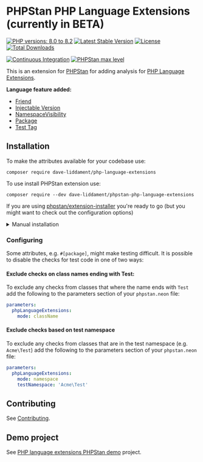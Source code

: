 # PHPStan PHP Language Extensions (currently in BETA)

[![PHP versions: 8.0 to 8.2](https://img.shields.io/badge/php-8.0|8.1|8.2-blue.svg)](https://packagist.org/packages/dave-liddament/phpstan-php-language-extensions)
[![Latest Stable Version](https://poser.pugx.org/dave-liddament/phphstan-php-language-extensions/v/stable)](https://packagist.org/packages/dave-liddament/phpstan-php-language-extensions)
[![License](https://poser.pugx.org/dave-liddament/phpstan-php-language-extensions/license)](https://github.com/DaveLiddament/phpstan-php-language-extensions/blob/main/LICENSE.md)
[![Total Downloads](https://poser.pugx.org/dave-liddament/phpstan-php-language-extensions/downloads)](https://packagist.org/packages/dave-liddament/phpstan-php-language-extensions/stats)

[![Continuous Integration](https://github.com/DaveLiddament/phpstan-php-language-extensions/workflows/Full%20checks/badge.svg)](https://github.com/DaveLiddament/phpstan-php-language-extensions/actions)
[![PHPStan max level](https://img.shields.io/badge/PHPStan-max%20level-brightgreen.svg)](https://github.com/DaveLiddament/phpstan-php-language-extensions/blob/main/phpstan.neon)


This is an extension for [PHPStan](https://phpstan.org) for adding analysis for [PHP Language Extensions](https://github.com/DaveLiddament/php-language-extensions).

**Language feature added:**
- [Friend](https://github.com/DaveLiddament/php-language-extensions#friend)
- [Injectable Version](https://github.com/DaveLiddament/php-language-extensions#injectableVersion)
- [NamespaceVisibility](https://github.com/DaveLiddament/php-language-extensions#namespaceVisibility)
- [Package](https://github.com/DaveLiddament/php-language-extensions#package) 
- [Test Tag](https://github.com/DaveLiddament/php-language-extensions#testtag)

## Installation

To make the attributes available for your codebase use:

```shell
composer require dave-liddament/php-language-extensions
```

To use install PHPStan extension use:

```shell
composer require --dev dave-liddament/phpstan-php-language-extensions
```

If you are using [phpstan/extension-installer](https://github.com/phpstan/extension-installer) you're ready to go (but you might want to check out the configuration options)

<details>
  <summary>Manual installation</summary>

If you don't want to use `phpstan/extension-installer`, include rules.neon in your project's PHPStan config:

```
includes:
    - vendor/dave-liddament/phpstan-php-language-extensions/extension.neon
```
</details>

### Configuring

Some attributes, e.g. `#[package]`, might make testing difficult. It is possible to disable the checks for test code in one of two ways:

#### Exclude checks on class names ending with Test:

To exclude any checks from classes that where the name ends with `Test` add the following to the parameters section of your `phpstan.neon` file:

```yaml
parameters:
  phpLanguageExtensions:
    mode: className
```


#### Exclude checks based on test namespace

To exclude any checks from classes that are in the test namespace (e.g. `Acme\Test`) add the following to the parameters section of your `phpstan.neon` file:

```yaml
parameters:
  phpLanguageExtensions:
    mode: namespace
    testNamespace: 'Acme\Test'
```

## Contributing

See [Contributing](CONTRIBUTING.md).

## Demo project

See [PHP language extensions PHPStan demo](https://github.com/DaveLiddament/php-language-extensions-phpstan-demo) project.
